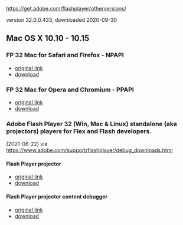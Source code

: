 https://get.adobe.com/flashplayer/otherversions/

version 32.0.0.433, downloaded 2020-09-30

## Mac OS X 10.10 - 10.15

### FP 32 Mac for Safari and Firefox - NPAPI

- [original link](https://get.adobe.com/flashplayer/download/?installer=FP_32_Mac_for_Safari_and_Firefox_-_NPAPI&stype=7706&standalone=1)
- [download](https://github.com/7468696e6b/adobeflash-archive/blob/master/macosx10_10-10_15/install_flash_player_osx.dmg?raw=true)

### FP 32 Mac for Opera and Chromium - PPAPI

 - [original link](https://get.adobe.com/flashplayer/download/?installer=FP_32_Mac_for_Opera_and_Chromium_-_PPAPI&stype=7706&standalone=1)
 - [download](https://github.com/7468696e6b/adobeflash-archive/blob/master/macosx10_10-10_15/install_flash_player_osx_ppapi.dmg?raw=true)

### Adobe Flash Player 32 (Win, Mac & Linux) standalone (aka projectors) players for Flex and Flash developers.
(2021-06-22) via https://www.adobe.com/support/flashplayer/debug_downloads.html

#### Flash Player projector
- [original link](https://fpdownload.macromedia.com/pub/flashplayer/updaters/32/flashplayer_32_sa.dmg)
- [download](https://github.com/7468696e6b/adobeflash-archive/blob/master/macosx10_10-10_15/flashplayer_32_sa.dmg?raw=true)
#### Flash Player projector content debugger
- [original link](https://fpdownload.macromedia.com/pub/flashplayer/updaters/32/flashplayer_32_sa_debug.dmg)
- [download](https://github.com/7468696e6b/adobeflash-archive/blob/master/macosx10_10-10_15/flashplayer_32_sa_debug.dmg?raw=true)
